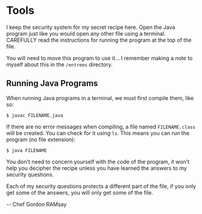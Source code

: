 # Tools

I keep the security system for my secret recipe here. Open the Java program just like you would open any other file using a terminal. CAREFULLY read the instructions for running the program at the top of the file.

You will need to move this program to use it... I remember making a note to myself about this in the `/entrees` directory.

## Running Java Programs

When running Java programs in a terminal, we must first compile them, like so:

```
$ javac FILENAME.java
```

If there are no error messages when compiling, a file named `FILENAME.class` will be created. You can check for it using `ls`. This means you can run the program (no file extension):

```
$ java FILENAME
```

You don't need to concern yourself with the code of the program, it won't help you decipher the recipe unless you have learned the answers to my security questions.

Each of my security questions protects a different part of the file, if you only get some of the answers, you will only get some of the file.

--
Chef Gordon RAMsay
